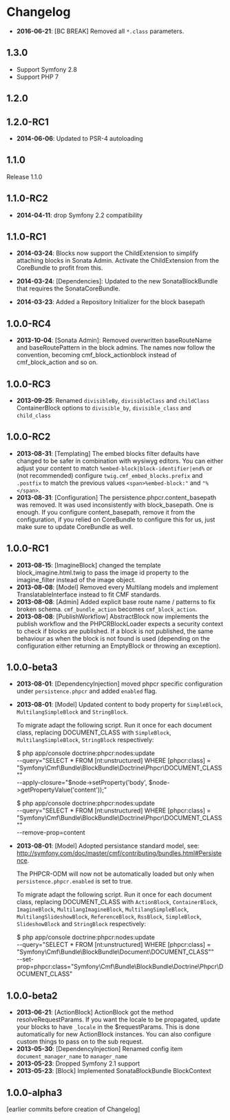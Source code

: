 Changelog
=========

* **2016-06-21**: [BC BREAK] Removed all `*.class` parameters.

1.3.0
-----

* Support Symfony 2.8
* Support PHP 7

1.2.0
-----

1.2.0-RC1
---------

* **2014-06-06**: Updated to PSR-4 autoloading

1.1.0
-----

Release 1.1.0

1.1.0-RC2
---------

* **2014-04-11**: drop Symfony 2.2 compatibility

1.1.0-RC1
---------

* **2014-03-24**: Blocks now support the ChildExtension to simplify attaching blocks
  in Sonata Admin. Activate the ChildExtension from the CoreBundle to profit from this.

* **2014-03-24**: [Dependencies]: Updated to the new SonataBlockBundle that
  requires the SonataCoreBundle.

* **2014-03-23**: Added a Repository Initializer for the block basepath

1.0.0-RC4
---------

* **2013-10-04**: [Sonata Admin]: Removed overwritten baseRouteName and
  baseRoutePattern in the block admins. The names now follow the convention,
  becoming cmf_block_actionblock instead of cmf_block_action and so on.

1.0.0-RC3
---------

* **2013-09-25**: Renamed `divisibleBy`, `divisibleClass` and `childClass` ContainerBlock
  options to `divisible_by`, `divisible_class` and `child_class`

1.0.0-RC2
---------

* **2013-08-31**: [Templating] The embed blocks filter defaults have changed
  to be safer in combination with wysiwyg editors.
  You can either adjust your content to match ``%embed-block|block-identifier|end%``
  or (not recommended) configure `twig.cmf_embed_blocks.prefix` and `.postfix`
  to match the previous values `<span>%embed-block:"` and `"%</span>`.
* **2013-08-31**: [Configuration] The persistence.phpcr.content_basepath was
  removed. It was used inconsistently with block_basepath. One is enough. If
  you configure content_basepath, remove it from the configuration, if you
  relied on CoreBundle to configure this for us, just make sure to update
  CoreBundle as well.

1.0.0-RC1
---------

* **2013-08-15**: [ImagineBlock] changed the template block_imagine.html.twig
  to pass the image id property to the imagine_filter instead of the image
  object.
* **2013-08-08**: [Model] Removed every Multilang models and implement TranslatableInterface instead to fit CMF standards.
* **2013-08-08**: [Admin] Added explicit base route name / patterns to fix broken schema. `cmf_bundle_action` becomes `cmf_block_action`.
* **2013-08-08**: [PublishWorkflow] AbstractBlock now implements the publish
  workflow and the PHPCRBlockLoader expects a security context to check if
  blocks are published. If a block is not published, the same behaviour as when
  the block is not found is used (depending on the configuration either
  returning an EmptyBlock or throwing an exception).

1.0.0-beta3
-----------

* **2013-08-01**: [DependencyInjection] moved phpcr specific configuration under ``persistence.phpcr`` and added ``enabled`` flag.
* **2013-08-01**: [Model] Updated content to body property for ``SimpleBlock``, ``MultilangSimpleBlock`` and ``StringBlock``.

  To migrate adapt the following script. Run it once for each document class,
  replacing DOCUMENT_CLASS with `SimpleBlock`, `MultilangSimpleBlock`,
  `StringBlock` respectively:

    $ php app/console doctrine:phpcr:nodes:update \
        --query="SELECT * FROM [nt:unstructured] WHERE [phpcr:class] = \"Symfony\\Cmf\\Bundle\\BlockBundle\\Doctrine\\Phpcr\\DOCUMENT_CLASS\"" \
        --apply-closure="\$node->setProperty('body', \$node->getPropertyValue('content'));"

    $ php app/console doctrine:phpcr:nodes:update \
        --query="SELECT * FROM [nt:unstructured] WHERE [phpcr:class] = \"Symfony\\Cmf\\Bundle\\BlockBundle\\Doctrine\\Phpcr\\DOCUMENT_CLASS\"" \
        --remove-prop=content

* **2013-08-01**: [Model] Adopted persistance standard model, see: http://symfony.com/doc/master/cmf/contributing/bundles.html#Persistence.

  The PHPCR-ODM will now not be automatically loaded but only when
  `persistence.phpcr.enabled` is set to true.

  To migrate adapt the following script. Run it once for each document class,
  replacing DOCUMENT_CLASS with `ActionBlock`, `ContainerBlock`,
  `ImagineBlock`, `MultilangImagineBlock`, `MultilangSimpleBlock`,
  `MultilangSlideshowBlock`, `ReferenceBlock`, `RssBlock`, `SimpleBlock`,
  `SlideshowBlock` and `StringBlock` respectively:

    $ php app/console doctrine:phpcr:nodes:update \
        --query="SELECT * FROM [nt:unstructured] WHERE [phpcr:class] = \"Symfony\\Cmf\\Bundle\\BlockBundle\\Document\\DOCUMENT_CLASS\"" \
        --set-prop=phpcr:class="Symfony\\Cmf\\Bundle\\BlockBundle\\Doctrine\\Phpcr\\DOCUMENT_CLASS"

1.0.0-beta2
-----------

* **2013-06-21**: [ActionBlock] ActionBlock got the method resolveRequestParams.
  If you want the locale to be propagated, update your blocks to have `_locale`
  in the $requestParams. This is done automatically for new ActionBlock
  instances. You can also configure custom things to pass on to the sub request.
* **2013-05-30**: [DependencyInjection] Renamed config item `document_manager_name` to `manager_name`
* **2013-05-23**: Dropped Symfony 2.1 support
* **2013-05-23**: [Block] Implemented SonataBlockBundle BlockContext

1.0.0-alpha3
------------

[earlier commits before creation of Changelog]
